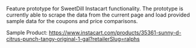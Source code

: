 Feature prototype for SweetDill Instacart functionality. The prototype is currently able to scrape the data from the current page and load provided sample data for the coupons and price comparisons.

Sample Product:
https://www.instacart.com/products/35361-sunny-d-citrus-punch-tangy-original-1-gal?retailerSlug=ralphs
